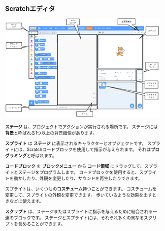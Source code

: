## Scratchエディタ

![Scratchエディタの注釈付きスクリーンショット](images/scratch-interface.png)

**ステージ** は、プロジェクトでアクションが実行される場所です。 ステージには**背景**と呼ばれる1つ以上の背景画像があります。

**スプライト** は **ステージ** に表示されるキャラクターとオブジェクトです。 スプライトには、Scratchコードブロックを使用して指示が与えられます。 それは**プログラミング**と呼ばれます。

**コードブロック** を **ブロックメニュー** から **コード領域** にドラッグして、スプライトとステージをプログラムします。 コードブロックを使用すると、スプライトを動かしたり、外観を変更したり、サウンドを再生したりできます。

スプライトは、いくつもの**コスチューム**持つことができます。 コスチュームを変更して、スプライトの外観を変更できます。 歩いているような効果を出すときなどに使えます。

**スクリプト** は、ステージまたはスプライトに指示を与えるために結合される一連のブロックです。 ステージとスプライトには、それぞれ多くの異なるスクリプトを含めることができます。 

